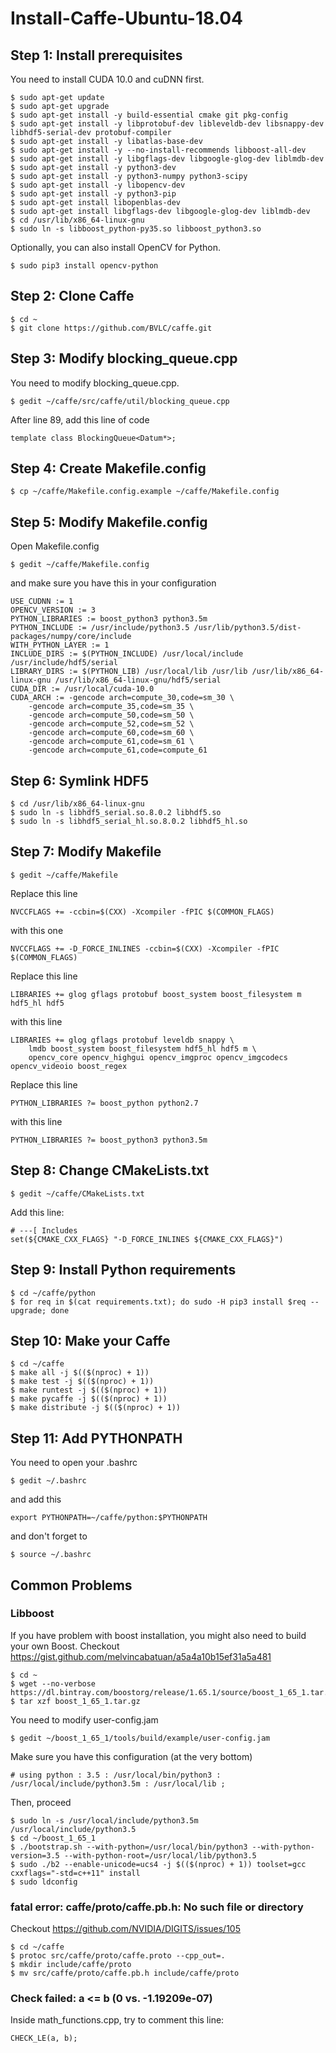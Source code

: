 # Install-Caffe-Ubuntu-18.04
## Step 1: Install prerequisites
You need to install CUDA 10.0 and cuDNN first.
```
$ sudo apt-get update
$ sudo apt-get upgrade
$ sudo apt-get install -y build-essential cmake git pkg-config
$ sudo apt-get install -y libprotobuf-dev libleveldb-dev libsnappy-dev libhdf5-serial-dev protobuf-compiler
$ sudo apt-get install -y libatlas-base-dev
$ sudo apt-get install -y --no-install-recommends libboost-all-dev
$ sudo apt-get install -y libgflags-dev libgoogle-glog-dev liblmdb-dev
$ sudo apt-get install -y python3-dev
$ sudo apt-get install -y python3-numpy python3-scipy
$ sudo apt-get install -y libopencv-dev
$ sudo apt-get install -y python3-pip
$ sudo apt-get install libopenblas-dev
$ sudo apt-get install libgflags-dev libgoogle-glog-dev liblmdb-dev
$ cd /usr/lib/x86_64-linux-gnu
$ sudo ln -s libboost_python-py35.so libboost_python3.so
```
Optionally, you can also install OpenCV for Python.
```
$ sudo pip3 install opencv-python
```
## Step 2: Clone Caffe
```
$ cd ~
$ git clone https://github.com/BVLC/caffe.git
```
## Step 3: Modify blocking_queue.cpp
You need to modify blocking_queue.cpp.
```
$ gedit ~/caffe/src/caffe/util/blocking_queue.cpp
```
After line 89, add this line of code
```
template class BlockingQueue<Datum*>;
```
## Step 4: Create Makefile.config
```
$ cp ~/caffe/Makefile.config.example ~/caffe/Makefile.config
```
## Step 5: Modify Makefile.config
Open Makefile.config
```
$ gedit ~/caffe/Makefile.config
```
and make sure you have this in your configuration
```
USE_CUDNN := 1
OPENCV_VERSION := 3
PYTHON_LIBRARIES := boost_python3 python3.5m
PYTHON_INCLUDE := /usr/include/python3.5 /usr/lib/python3.5/dist-packages/numpy/core/include
WITH_PYTHON_LAYER := 1 
INCLUDE_DIRS := $(PYTHON_INCLUDE) /usr/local/include /usr/include/hdf5/serial
LIBRARY_DIRS := $(PYTHON_LIB) /usr/local/lib /usr/lib /usr/lib/x86_64-linux-gnu /usr/lib/x86_64-linux-gnu/hdf5/serial
CUDA_DIR := /usr/local/cuda-10.0
CUDA_ARCH := -gencode arch=compute_30,code=sm_30 \
    -gencode arch=compute_35,code=sm_35 \
    -gencode arch=compute_50,code=sm_50 \
    -gencode arch=compute_52,code=sm_52 \
    -gencode arch=compute_60,code=sm_60 \
    -gencode arch=compute_61,code=sm_61 \
    -gencode arch=compute_61,code=compute_61
```
## Step 6: Symlink HDF5
```
$ cd /usr/lib/x86_64-linux-gnu
$ sudo ln -s libhdf5_serial.so.8.0.2 libhdf5.so
$ sudo ln -s libhdf5_serial_hl.so.8.0.2 libhdf5_hl.so
```
## Step 7: Modify Makefile
```
$ gedit ~/caffe/Makefile
```
Replace this line
```
NVCCFLAGS += -ccbin=$(CXX) -Xcompiler -fPIC $(COMMON_FLAGS)
```
with this one
```
NVCCFLAGS += -D_FORCE_INLINES -ccbin=$(CXX) -Xcompiler -fPIC $(COMMON_FLAGS)
```
Replace this line
```
LIBRARIES += glog gflags protobuf boost_system boost_filesystem m hdf5_hl hdf5
```
with this line
```
LIBRARIES += glog gflags protobuf leveldb snappy \
    lmdb boost_system boost_filesystem hdf5_hl hdf5 m \
    opencv_core opencv_highgui opencv_imgproc opencv_imgcodecs opencv_videoio boost_regex
```
Replace this line
```
PYTHON_LIBRARIES ?= boost_python python2.7
```
with this line
```
PYTHON_LIBRARIES ?= boost_python3 python3.5m
```
## Step 8: Change CMakeLists.txt
```
$ gedit ~/caffe/CMakeLists.txt
```
Add this line:
```
# ---[ Includes
set(${CMAKE_CXX_FLAGS} "-D_FORCE_INLINES ${CMAKE_CXX_FLAGS}")
```
## Step 9: Install Python requirements
```
$ cd ~/caffe/python
$ for req in $(cat requirements.txt); do sudo -H pip3 install $req --upgrade; done
```
## Step 10: Make your Caffe
```
$ cd ~/caffe
$ make all -j $(($(nproc) + 1))
$ make test -j $(($(nproc) + 1))
$ make runtest -j $(($(nproc) + 1))
$ make pycaffe -j $(($(nproc) + 1))
$ make distribute -j $(($(nproc) + 1))
```
## Step 11: Add PYTHONPATH
You need to open your .bashrc
```
$ gedit ~/.bashrc
```
and add this
```
export PYTHONPATH=~/caffe/python:$PYTHONPATH 
```
and don't forget to
```
$ source ~/.bashrc
```
## Common Problems
### Libboost
If you have problem with boost installation, you might also need to build your own Boost.
Checkout https://gist.github.com/melvincabatuan/a5a4a10b15ef31a5a481
```
$ cd ~
$ wget --no-verbose https://dl.bintray.com/boostorg/release/1.65.1/source/boost_1_65_1.tar.gz
$ tar xzf boost_1_65_1.tar.gz
```
You need to modify user-config.jam
```
$ gedit ~/boost_1_65_1/tools/build/example/user-config.jam
```
Make sure you have this configuration (at the very bottom)
```
# using python : 3.5 : /usr/local/bin/python3 : /usr/local/include/python3.5m : /usr/local/lib ;
```
Then, proceed
```
$ sudo ln -s /usr/local/include/python3.5m /usr/local/include/python3.5
$ cd ~/boost_1_65_1
$ ./bootstrap.sh --with-python=/usr/local/bin/python3 --with-python-version=3.5 --with-python-root=/usr/local/lib/python3.5
$ sudo ./b2 --enable-unicode=ucs4 -j $(($(nproc) + 1)) toolset=gcc cxxflags="-std=c++11" install
$ sudo ldconfig
```
### fatal error: caffe/proto/caffe.pb.h: No such file or directory
Checkout https://github.com/NVIDIA/DIGITS/issues/105
```
$ cd ~/caffe
$ protoc src/caffe/proto/caffe.proto --cpp_out=.
$ mkdir include/caffe/proto
$ mv src/caffe/proto/caffe.pb.h include/caffe/proto
```
### Check failed: a <= b (0 vs. -1.19209e-07)
Inside math_functions.cpp, try to comment this line:
```
CHECK_LE(a, b);
```
